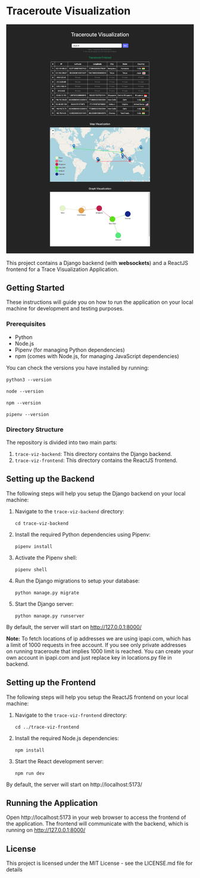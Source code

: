 # Traceroute Visualization
![Screenshot](screenshot.png)


This project contains a Django backend (with **websockets**) and a ReactJS frontend for a Trace Visualization Application.

## Getting Started

These instructions will guide you on how to run the application on your local machine for development and testing purposes.

### Prerequisites

- Python
- Node.js
- Pipenv (for managing Python dependencies)
- npm (comes with Node.js, for managing JavaScript dependencies)

You can check the versions you have installed by running:

`python3 --version`

`node --version`

`npm --version`

`pipenv --version`

### Directory Structure

The repository is divided into two main parts:

1. `trace-viz-backend`: This directory contains the Django backend.
2. `trace-viz-frontend`: This directory contains the ReactJS frontend.

## Setting up the Backend

The following steps will help you setup the Django backend on your local machine:

1. Navigate to the `trace-viz-backend` directory:

    `cd trace-viz-backend`

2. Install the required Python dependencies using Pipenv:

    `pipenv install`

3. Activate the Pipenv shell:

    `pipenv shell`

4. Run the Django migrations to setup your database:

    `python manage.py migrate`

5. Start the Django server:

    `python manage.py runserver`

By default, the server will start on http://127.0.0.1:8000/

**Note:** To fetch locations of ip addresses we are using ipapi.com, which has a limit of 1000 requests in free account. If you see only private addresses on running traceroute that implies 1000 limit is reached. You can create your own account in ipapi.com and just replace key in locations.py file in backend.

## Setting up the Frontend

The following steps will help you setup the ReactJS frontend on your local machine:

1. Navigate to the `trace-viz-frontend` directory:

    `cd ../trace-viz-frontend`

2. Install the required Node.js dependencies:

    `npm install`

3. Start the React development server:

    `npm run dev`

By default, the server will start on http://localhost:5173/

## Running the Application

Open http://localhost:5173 in your web browser to access the frontend of the application. The frontend will communicate with the backend, which is running on http://127.0.0.1:8000/


## License

This project is licensed under the MIT License - see the LICENSE.md file for details

